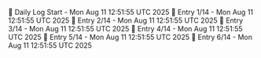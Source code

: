 📅 Daily Log Start - Mon Aug 11 12:51:55 UTC 2025
📌 Entry 1/14 - Mon Aug 11 12:51:55 UTC 2025
📌 Entry 2/14 - Mon Aug 11 12:51:55 UTC 2025
📌 Entry 3/14 - Mon Aug 11 12:51:55 UTC 2025
📌 Entry 4/14 - Mon Aug 11 12:51:55 UTC 2025
📌 Entry 5/14 - Mon Aug 11 12:51:55 UTC 2025
📌 Entry 6/14 - Mon Aug 11 12:51:55 UTC 2025

